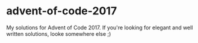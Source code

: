 # advent-of-code-2017
My solutions for Advent of Code 2017. If you're looking for elegant and well written solutions, looke somewhere else ;)
